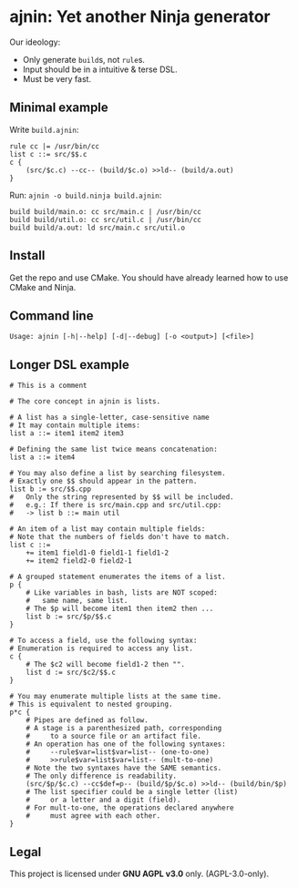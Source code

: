 # ajnin: Yet another Ninja generator

Our ideology:

- Only generate `build`s, not `rule`s.
- Input should be in a intuitive & terse DSL.
- Must be very fast.

## Minimal example

Write `build.ajnin`:

```
rule cc |= /usr/bin/cc
list c ::= src/$$.c
c {
    (src/$c.c) --cc-- (build/$c.o) >>ld-- (build/a.out)
}
```

Run: `ajnin -o build.ninja build.ajnin`:

```ninja
build build/main.o: cc src/main.c | /usr/bin/cc
build build/util.o: cc src/util.c | /usr/bin/cc
build build/a.out: ld src/main.c src/util.o
```

## Install

Get the repo and use CMake.
You should have already learned how to use CMake and Ninja.

## Command line

```
Usage: ajnin [-h|--help] [-d|--debug] [-o <output>] [<file>]
```

## Longer DSL example

```
# This is a comment

# The core concept in ajnin is lists.

# A list has a single-letter, case-sensitive name
# It may contain multiple items:
list a ::= item1 item2 item3

# Defining the same list twice means concatenation:
list a ::= item4

# You may also define a list by searching filesystem.
# Exactly one $$ should appear in the pattern.
list b := src/$$.cpp
#   Only the string represented by $$ will be included.
#   e.g.: If there is src/main.cpp and src/util.cpp:
#   -> list b ::= main util 

# An item of a list may contain multiple fields:
# Note that the numbers of fields don't have to match.
list c ::=
    += item1 field1-0 field1-1 field1-2
    += item2 field2-0 field2-1

# A grouped statement enumerates the items of a list.
p {
    # Like variables in bash, lists are NOT scoped:
    #   same name, same list.
    # The $p will become item1 then item2 then ...
    list b := src/$p/$$.c
}

# To access a field, use the following syntax:
# Enumeration is required to access any list.
c {
    # The $c2 will become field1-2 then "".
    list d := src/$c2/$$.c
}

# You may enumerate multiple lists at the same time.
# This is equivalent to nested grouping.
p*c {
    # Pipes are defined as follow.
    # A stage is a parenthesized path, corresponding
    #     to a source file or an artifact file.
    # An operation has one of the following syntaxes:
    #     --rule$var=list$var=list-- (one-to-one) 
    #     >>rule$var=list$var=list-- (mult-to-one) 
    # Note the two syntaxes have the SAME semantics.
    # The only difference is readability.
    (src/$p/$c.c) --cc$def=p-- (build/$p/$c.o) >>ld-- (build/bin/$p)
    # The list specifier could be a single letter (list)
    #     or a letter and a digit (field).
    # For mult-to-one, the operations declared anywhere
    #     must agree with each other.
}
```

## Legal

This project is licensed under **GNU AGPL v3.0** only. (AGPL-3.0-only).

